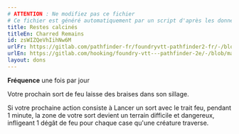 ```yaml
---
# ATTENTION : Ne modifiez pas ce fichier
# Ce fichier est généré automatiquement par un script d'après les données du module Foundry VTT officiel et de sa traduction
title: Restes calcinés
titleEn: Charred Remains
id: zsWIZQeVhIihNw6M
urlFr: https://gitlab.com/pathfinder-fr/foundryvtt-pathfinder2-fr/-/blob/master/data/feats/zsWIZQeVhIihNw6M.htm
urlEn: https://gitlab.com/hooking/foundry-vtt---pathfinder-2e/-/blob/master/packs/data/feats.db/charred-remains.json
layout: dons
---
```

**Fréquence** une fois par jour

Votre prochain sort de feu laisse des braises dans son sillage.

Si votre prochaine action consiste à Lancer un sort avec le trait feu, pendant 1 minute, la zone de votre sort devient un terrain difficile et dangereux, infligeant 1 dégât de feu pour chaque case qu'une créature traverse.
